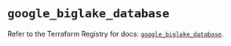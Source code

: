 # `google_biglake_database`

Refer to the Terraform Registry for docs: [`google_biglake_database`](https://registry.terraform.io/providers/hashicorp/google/4.85.0/docs/resources/biglake_database).
